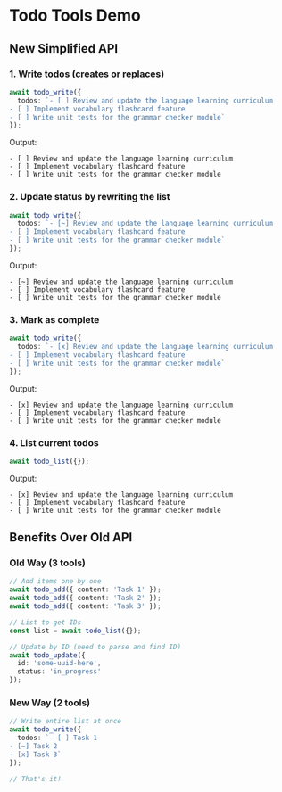 # Todo Tools Demo

## New Simplified API

### 1. Write todos (creates or replaces)

```typescript
await todo_write({ 
  todos: `- [ ] Review and update the language learning curriculum
- [ ] Implement vocabulary flashcard feature  
- [ ] Write unit tests for the grammar checker module`
});
```

Output:
```
- [ ] Review and update the language learning curriculum
- [ ] Implement vocabulary flashcard feature
- [ ] Write unit tests for the grammar checker module
```

### 2. Update status by rewriting the list

```typescript
await todo_write({
  todos: `- [~] Review and update the language learning curriculum
- [ ] Implement vocabulary flashcard feature
- [ ] Write unit tests for the grammar checker module`
});
```

Output:
```
- [~] Review and update the language learning curriculum
- [ ] Implement vocabulary flashcard feature
- [ ] Write unit tests for the grammar checker module
```

### 3. Mark as complete

```typescript
await todo_write({
  todos: `- [x] Review and update the language learning curriculum
- [ ] Implement vocabulary flashcard feature
- [ ] Write unit tests for the grammar checker module`
});
```

Output:
```
- [x] Review and update the language learning curriculum
- [ ] Implement vocabulary flashcard feature
- [ ] Write unit tests for the grammar checker module
```

### 4. List current todos

```typescript
await todo_list({});
```

Output:
```
- [x] Review and update the language learning curriculum
- [ ] Implement vocabulary flashcard feature
- [ ] Write unit tests for the grammar checker module
```

## Benefits Over Old API

### Old Way (3 tools)
```typescript
// Add items one by one
await todo_add({ content: 'Task 1' });
await todo_add({ content: 'Task 2' });
await todo_add({ content: 'Task 3' });

// List to get IDs
const list = await todo_list({});

// Update by ID (need to parse and find ID)
await todo_update({ 
  id: 'some-uuid-here', 
  status: 'in_progress' 
});
```

### New Way (2 tools)
```typescript
// Write entire list at once
await todo_write({ 
  todos: `- [ ] Task 1
- [~] Task 2
- [x] Task 3`
});

// That's it!
```
